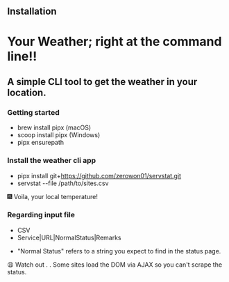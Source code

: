 ## Installation
# Your Weather; right at the command line!!
## A simple CLI tool to get the weather in your location.

### Getting started
- brew install pipx (macOS)
- scoop install pipx (Windows)
- pipx ensurepath


### Install the weather cli app
- pipx install git+https://github.com/zerowon01/servstat.git
- servstat --file /path/to/sites.csv
 
:fireworks: Voila, your local temperature!

### Regarding input file
- CSV
- Service|URL|NormalStatus|Remarks
 * "Normal Status" refers to a string you expect to find in the status page.
 
:weary: Watch out . .
Some sites load the DOM via AJAX so you can't scrape the status.